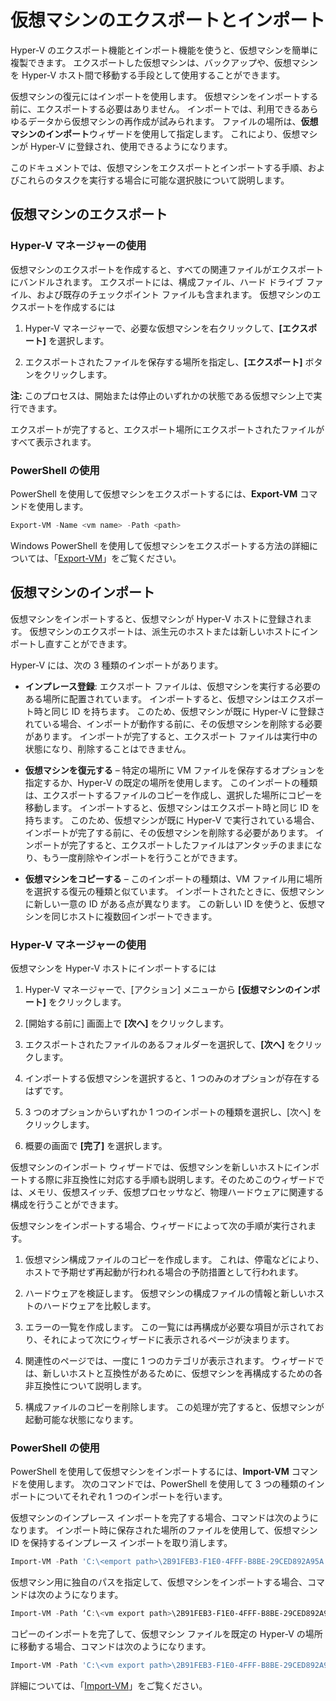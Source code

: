 # 仮想マシンのエクスポートとインポート

Hyper-V のエクスポート機能とインポート機能を使うと、仮想マシンを簡単に複製できます。 エクスポートした仮想マシンは、バックアップや、仮想マシンを Hyper-V ホスト間で移動する手段として使用することができます。

仮想マシンの復元にはインポートを使用します。 仮想マシンをインポートする前に、エクスポートする必要はありません。 インポートでは、利用できるあらゆるデータから仮想マシンの再作成が試みられます。 ファイルの場所は、**仮想マシンのインポート**ウィザードを使用して指定します。 これにより、仮想マシンが Hyper-V に登録され、使用できるようになります。

このドキュメントでは、仮想マシンをエクスポートとインポートする手順、およびこれらのタスクを実行する場合に可能な選択肢について説明します。

## 仮想マシンのエクスポート

### Hyper-V マネージャーの使用

仮想マシンのエクスポートを作成すると、すべての関連ファイルがエクスポートにバンドルされます。 エクスポートには、構成ファイル、ハード ドライブ ファイル、および既存のチェックポイント ファイルも含まれます。 仮想マシンのエクスポートを作成するには

1. Hyper-V マネージャーで、必要な仮想マシンを右クリックして、**[エクスポート]** を選択します。

2. エクスポートされたファイルを保存する場所を指定し、**[エクスポート]** ボタンをクリックします。

**注:** このプロセスは、開始または停止のいずれかの状態である仮想マシン上で実行できます。

エクスポートが完了すると、エクスポート場所にエクスポートされたファイルがすべて表示されます。

### PowerShell の使用

PowerShell を使用して仮想マシンをエクスポートするには、**Export-VM** コマンドを使用します。

```powershell
Export-VM -Name <vm name> -Path <path>
```

Windows PowerShell を使用して仮想マシンをエクスポートする方法の詳細については、「[Export-VM](https://technet.microsoft.com/library/hh848491.aspx)」をご覧ください。

## 仮想マシンのインポート

仮想マシンをインポートすると、仮想マシンが Hyper-V ホストに登録されます。 仮想マシンのエクスポートは、派生元のホストまたは新しいホストにインポートし直すことができます。

Hyper-V には、次の 3 種類のインポートがあります。

- **インプレース登録**: エクスポート ファイルは、仮想マシンを実行する必要のある場所に配置されています。 インポートすると、仮想マシンはエクスポート時と同じ ID を持ちます。 このため、仮想マシンが既に Hyper-V に登録されている場合、インポートが動作する前に、その仮想マシンを削除する必要があります。 インポートが完了すると、エクスポート ファイルは実行中の状態になり、削除することはできません。

- **仮想マシンを復元する** – 特定の場所に VM ファイルを保存するオプションを指定するか、Hyper-V の既定の場所を使用します。 このインポートの種類は、エクスポートするファイルのコピーを作成し、選択した場所にコピーを移動します。 インポートすると、仮想マシンはエクスポート時と同じ ID を持ちます。 このため、仮想マシンが既に Hyper-V で実行されている場合、インポートが完了する前に、その仮想マシンを削除する必要があります。 インポートが完了すると、エクスポートしたファイルはアンタッチのままになり、もう一度削除やインポートを行うことができます。

- **仮想マシンをコピーする** – このインポートの種類は、VM ファイル用に場所を選択する復元の種類と似ています。 インポートされたときに、仮想マシンに新しい一意の ID がある点が異なります。 この新しい ID を使うと、仮想マシンを同じホストに複数回インポートできます。


### Hyper-V マネージャーの使用

仮想マシンを Hyper-V ホストにインポートするには

1. Hyper-V マネージャーで、[アクション] メニューから **[仮想マシンのインポート]** をクリックします。

2. [開始する前に] 画面上で **[次へ]** をクリックします。

3. エクスポートされたファイルのあるフォルダーを選択して、**[次へ]** をクリックします。

4. インポートする仮想マシンを選択すると、1 つのみのオプションが存在するはずです。

5. 3 つのオプションからいずれか 1 つのインポートの種類を選択し、[次へ] をクリックします。

6. 概要の画面で **[完了]** を選択します。

仮想マシンのインポート ウィザードでは、仮想マシンを新しいホストにインポートする際に非互換性に対応する手順も説明します。そのためこのウィザードでは、メモリ、仮想スイッチ、仮想プロセッサなど、物理ハードウェアに関連する構成を行うことができます。

仮想マシンをインポートする場合、ウィザードによって次の手順が実行されます。
1. 仮想マシン構成ファイルのコピーを作成します。 これは、停電などにより、ホストで予期せず再起動が行われる場合の予防措置として行われます。

2. ハードウェアを検証します。 仮想マシンの構成ファイルの情報と新しいホストのハードウェアを比較します。

3. エラーの一覧を作成します。 この一覧には再構成が必要な項目が示されており、それによって次にウィザードに表示されるページが決まります。

4. 関連性のページでは、一度に 1 つのカテゴリが表示されます。 ウィザードでは、新しいホストと互換性があるために、仮想マシンを再構成するための各非互換性について説明します。

5. 構成ファイルのコピーを削除します。 この処理が完了すると、仮想マシンが起動可能な状態になります。


### PowerShell の使用

PowerShell を使用して仮想マシンをインポートするには、**Import-VM** コマンドを使用します。 次のコマンドでは、PowerShell を使用して 3 つの種類のインポートについてそれぞれ 1 つのインポートを行います。

仮想マシンのインプレース インポートを完了する場合、コマンドは次のようになります。 インポート時に保存された場所のファイルを使用して、仮想マシン ID を保持するインプレース インポートを取り消します。

```powershell
Import-VM -Path 'C:\<emport path>\2B91FEB3-F1E0-4FFF-B8BE-29CED892A95A.vmcx' 
```

仮想マシン用に独自のパスを指定して、仮想マシンをインポートする場合、コマンドは次のようになります。

```powershell
Import-VM -Path ‘C:\<vm export path>\2B91FEB3-F1E0-4FFF-B8BE-29CED892A95A.vmcx' -Copy -VhdDestinationPath 'D:\Virtual Machines\WIN10DOC' -VirtualMachinePath 'D:\Virtual Machines\WIN10DOC'
```

コピーのインポートを完了して、仮想マシン ファイルを既定の Hyper-V の場所に移動する場合、コマンドは次のようになります。

``` PowerShell
Import-VM -Path 'C:\<vm export path>\2B91FEB3-F1E0-4FFF-B8BE-29CED892A95A.vmcx' -Copy -GenerateNewId
```

詳細については、「[Import-VM](https://technet.microsoft.com/library/hh848495.aspx)」をご覧ください。





<!--HONumber=Feb16_HO4-->


